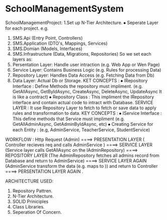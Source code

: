 # SchoolManagementSystem

SchoolManagementProject:
1.Set up N-Tier Architecture.
⦁	Seperate Layer for each project. e.g.
1.	SMS.Api (Entry Point, Controllers)
2.	SMS.Application (DTO's, Mappings, Services)
3.	SMS.Domian (Models, Interfaces)
4.	SMS.Infrastructure (Data, Migrations, Repositories)
So we set each layers as:
1.	Persentation Layer: Handle user intraction (e.g. Web App or Wen Page)
2.	Service Layer: Contains Business Logic (e.g. Rules for processing Data)
3.	Repository Layer: Handles Data Access (e.g. Fetching Data from Db)
4.	Data Layer: Actual Db or Storage.
KET CONCEPTS :
⦁	IRepository Interface : Define Methods the repository must impliment.
            (e.g. GetAllAsync, GetByIdAsync, CreateAsync, DeleteAsync, UpdateAsync It is like a contract)
⦁	Repository Class : This impliment the IRepository interface and contain actual code to intract with Database.
SERVICE LAYER : It use Repository Layer to fetch to fetch or save data to apply rules and transformation to data.
KEY CONCEPTS : 
⦁	IService Interface : This define methods that Service must impliment (e.g. GetAllAdminAsync, GetAdminByIdAsync, etc)
⦁	Creating Service for each Entity : (e.g, AdminService, TeacherService, StudentService)

WORKFLOW : 
Http Request (Admin) ====> PRESENTATION LAYER ( Controller recieves req and calls AdminService ) ====> SERVICE LAYER (Service layer calls GetAllAsync on the IAdminRepository) ====>  REPOSITORY LAYER (The AdminRepository fetches all admins record from Database and return to AdminService) ====> SERVICE LAYER AGAIN (AdminService transform the data (e.g. maps <Admin> to <AdminDto>)) and return to Controller ====> PERSENTATION LAYER AGAIN <Result in JSON>.

ARCHITECTURE USED:
1.	Repository Pattren.
2.	N-Tier Architecture.
3.	SOLID Priniciples
4.	Class Libraries.
5.	Seperation Of Concern.
 
